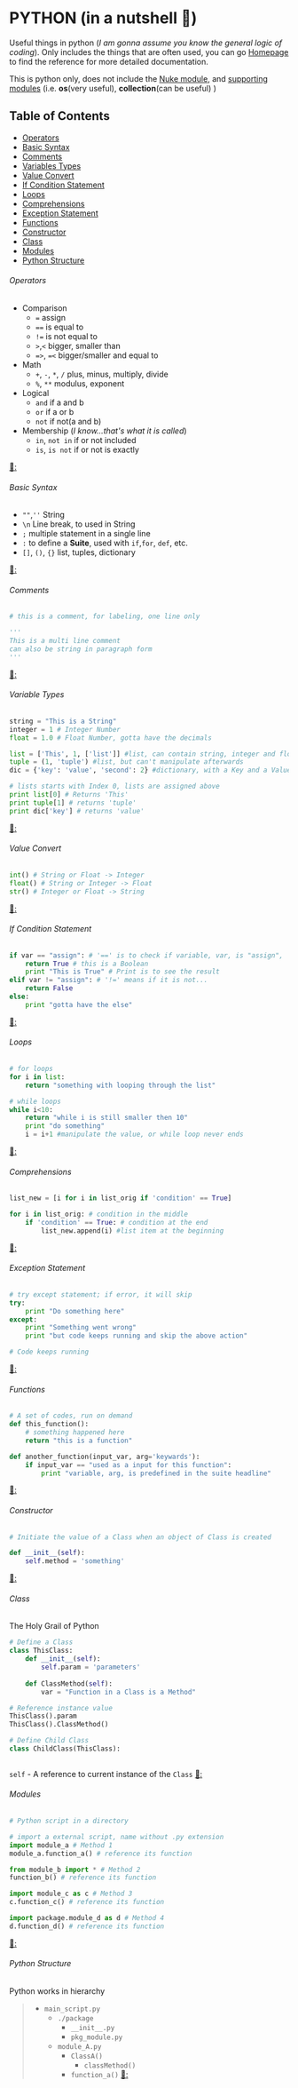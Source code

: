# PYTHON (in a nutshell :chestnut:)
Useful things in python (*I am gonna assume you know the general logic of coding*). Only includes the things that are often used, you can go [Homepage](./README.md) to find the reference for more detailed documentation.

This is python only, does not include the [Nuke module](NukeModule.md), and [supporting modules](SupportModule.md) (i.e. **os**(very useful), **collection**(can be useful) )

## Table of Contents
- [Operators](#Operators)
- [Basic Syntax](#Basic-Syntax)
- [Comments](#Comments)
- [Variables Types](#Variable-Types)
- [Value Convert](#Value-Convert)
- [If Condition Statement](#If-Condition-Statement)
- [Loops](#Loops)
- [Comprehensions](#Comprehensions)
- [Exception Statement](#Exception-Statement)
- [Functions](#Functions)
- [Constructor](#Constructor)
- [Class](#Class)
- [Modules](#Modules)
- [Python Structure](#Python-Structure)

###### Operators
- Comparison
  - `=` assign
  - `==` is equal to
  - `!=` is not equal to
  - `>`,`<` bigger, smaller than
  - `=>`, `=<` bigger/smaller and equal to
- Math
  - `+`, `-`, `*`, `/` plus, minus, multiply, divide
  - `%`, `**` modulus, exponent
- Logical
  - `and` if a and b
  - `or`  if a or b
  - `not` if not(a and b)
- Membership (*I know...that's what it is called*)
  - `in`, `not in` if or not included
  - `is`, `is not` if or not is exactly
  
[:chestnut::](#Table-of-Contents)

###### Basic Syntax
- `""`,`''` String
- `\n` Line break, to used in String
- `;` multiple statement in a single line
- `:` to define a **Suite**, used with `if`,`for`, `def`, etc.
- `[]`, `()`, `{}` list, tuples, dictionary

[:chestnut::](#Table-of-Contents)


###### Comments
```python
# this is a comment, for labeling, one line only

'''
This is a multi line comment
can also be string in paragraph form
'''
```
[:chestnut::](#Table-of-Contents)


###### Variable Types
```python
string = "This is a String"
integer = 1 # Integer Number
float = 1.0 # Float Number, gotta have the decimals

list = ['This', 1, ['list']] #list, can contain string, integer and float at the same time
tuple = (1, 'tuple') #list, but can't manipulate afterwards
dic = {'key': 'value', 'second': 2} #dictionary, with a Key and a Value

# lists starts with Index 0, lists are assigned above
print list[0] # Returns 'This'
print tuple[1] # returns 'tuple'
print dic['key'] # returns 'value'
```
[:chestnut::](#Table-of-Contents)


###### Value Convert
```python
int() # String or Float -> Integer
float() # String or Integer -> Float
str() # Integer or Float -> String
```
[:chestnut::](#Table-of-Contents)

###### If Condition Statement
```python
if var == "assign": # '==' is to check if variable, var, is "assign", ':' is to end the statement
	return True # this is a Boolean
	print "This is True" # Print is to see the result
elif var != "assign": # '!=' means if it is not...
	return False
else:
	print "gotta have the else"
```
[:chestnut::](#Table-of-Contents)


###### Loops
```python
# for loops
for i in list:
	return "something with looping through the list"

# while loops
while i<10:
	return "while i is still smaller then 10"
	print "do something"
	i = i+1 #manipulate the value, or while loop never ends
```
[:chestnut::](#Table-of-Contents)


###### Comprehensions
```python
list_new = [i for i in list_orig if 'condition' == True]

for i in list_orig: # condition in the middle
	if 'condition' == True: # condition at the end
		list_new.append(i) #list item at the beginning
```
[:chestnut::](#Table-of-Contents)


###### Exception Statement
```python
# try except statement; if error, it will skip
try:
	print "Do something here"
except:
	print "Something went wrong"
	print "but code keeps running and skip the above action"

# Code keeps running
```
[:chestnut::](#Table-of-Contents)


###### Functions
```python
# A set of codes, run on demand
def this_function():
	# something happened here
	return "this is a function"

def another_function(input_var, arg='keywards'):
	if input_var == "used as a input for this function":
		print "variable, arg, is predefined in the suite headline"
```
[:chestnut::](#Table-of-Contents)



###### Constructor

```python
# Initiate the value of a Class when an object of Class is created

def __init__(self):
	self.method = 'something'
```
[:chestnut::](#Table-of-Contents)



###### Class
The Holy Grail of Python

```python
# Define a Class
class ThisClass:
	def __init__(self):
		self.param = 'parameters'
	
	def ClassMethod(self):
		var = "Function in a Class is a Method"

# Reference instance value
ThisClass().param
ThisClass().ClassMethod()

# Define Child Class
class ChildClass(ThisClass):
	
```

`self` - A reference to current instance of the `Class`
[:chestnut::](#Table-of-Contents)



###### Modules
```python
# Python script in a directory

# import a external script, name without .py extension
import module_a # Method 1
module_a.function_a() # reference its function

from module_b import * # Method 2
function_b() # reference its function

import module_c as c # Method 3
c.function_c() # reference its function

import package.module_d as d # Method 4
d.function_d() # reference its function

```
[:chestnut::](#Table-of-Contents)


###### Python Structure

Python works in hierarchy

> - `main_script.py`
>   - `./package`
>     - `__init__.py`
>     - `pkg_module.py`
>   - `module_A.py`
>     - `ClassA()`
>       - `classMethod()`
>     - `function_a()`
[:chestnut::](#Table-of-Contents)
